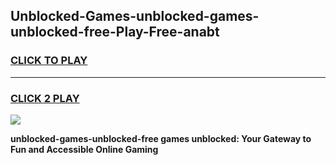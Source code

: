
## Unblocked-Games-unblocked-games-unblocked-free-Play-Free-anabt
<h3>
<a href="https://premium76.site?title=unblocked-games-unblocked-free&ref=20M">CLICK TO PLAY</a></h3>
<hr>

<h3>
<a href="https://premium76.site?title=unblocked-games-unblocked-free&ref=20M">CLICK 2 PLAY</a>
  
</h3>

<a href="https://premium76.site?title=unblocked-games-unblocked-free&ref=19M"><img src="https://clearcache.store/games.png"></a>


**unblocked-games-unblocked-free games unblocked: Your Gateway to Fun and Accessible Online Gaming**
